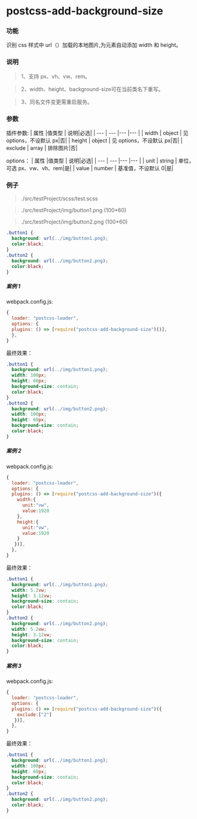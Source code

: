 # postcss-add-background-size

### 功能
识别 css 样式中 url（）加载的本地图片,为元素自动添加 width 和 height。

### 说明
> 1、支持 px、vh、vw、rem。

> 2、width、height、background-size可在当前类名下重写。

> 3、同名文件变更需重启服务。


### 参数
插件参数:
| 属性 |值类型 | 说明|必选|
| --- | --- |--- |--- |
| width | object | 见 options，不设默认 px|否|
| height | object | 见 options，不设默认 px|否|
| exclude | array | 排除图片|否|

options：
| 属性 |值类型 | 说明|必选|
| --- | --- |--- |--- |
| unit | string | 单位，可选 px、vw、vh、rem|是|
| value | number | 基准值，不设默认 0|是|

### 例子

> ./src/testProject/scss/test.scss

> ./src/testProject/img/button1.png (100*60)

> ./src/testProject/img/button2.png (100*60)

```css
.button1 {
  background: url(../img/button1.png);
  color:black;
}
.button2 {
  background: url(../img/button2.png);
  color:black;
}
```

##### 案例 1

webpack.config.js:

```js
{
  loader: "postcss-loader",
  options: {
  plugins: () => [require("postcss-add-background-size")()],
  },
}

```

最终效果：

```css
.button1 {
  background: url(../img/button1.png);
  width: 100px;
  height: 60px;
  background-size: contain;
  color:black;
}
.button2 {
  background: url(../img/button2.png);
  width: 100px;
  height: 60px;
  background-size: contain;
  color:black;
}
```

##### 案例 2

webpack.config.js:

```js
{
  loader: "postcss-loader",
  options: {
  plugins: () => [require("postcss-add-background-size")({
    width:{
      unit:"vw",
      value:1920
    },
    height:{
      unit:"vw",
      value:1920
    }
   })],
  },
}

```

最终效果：

```css
.button1 {
  background: url(../img/button1.png);
  width: 5.2vw;
  height: 3.12vw;
  background-size: contain;
  color:black;
}
.button2 {
  background: url(../img/button2.png);
  width: 5.2vw;
  height: 3.12vw;
  background-size: contain;
  color:black;
}
```

##### 案例 3

webpack.config.js:

```js
{
  loader: "postcss-loader",
  options: {
  plugins: () => [require("postcss-add-background-size")({
    exclude:["2"]
   })],
  },
}

```

最终效果：

```css
.button1 {
  background: url(../img/button1.png);
  width: 100px;
  height: 60px;
  background-size: contain;
  color:black;
}
.button2 {
  background: url(../img/button2.png);
  color:black;
}
```
